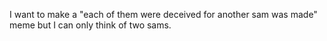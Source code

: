 I want to make a "each of them were deceived for another sam was made" meme but I can only think of two sams.

